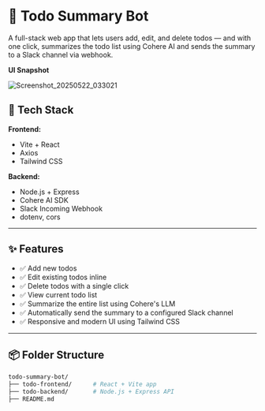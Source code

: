 # 📝 Todo Summary Bot

A full-stack web app that lets users add, edit, and delete todos — and with one click, summarizes the todo list using Cohere AI and sends the summary to a Slack channel via webhook.

**UI Snapshot**

![Screenshot_20250522_033021](https://github.com/user-attachments/assets/1a8732b8-f5e1-4ba4-a886-139982281943)



## 🚀 Tech Stack

**Frontend:**
- Vite + React
- Axios
- Tailwind CSS

**Backend:**
- Node.js + Express
- Cohere AI SDK
- Slack Incoming Webhook
- dotenv, cors

---

## ✨ Features

- ✅ Add new todos
- ✅ Edit existing todos inline
- ✅ Delete todos with a single click
- ✅ View current todo list
- ✅ Summarize the entire list using Cohere's LLM
- ✅ Automatically send the summary to a configured Slack channel
- ✅ Responsive and modern UI using Tailwind CSS

---

## 📦 Folder Structure

```bash
todo-summary-bot/
├── todo-frontend/      # React + Vite app
├── todo-backend/       # Node.js + Express API
├── README.md
